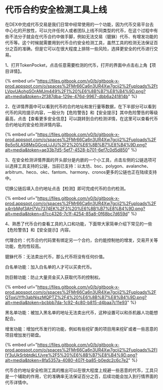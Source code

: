# 代币合约安全检测工具上线

在DEX中完成代币交易是我们日常中经常使用的一个功能，因为代币交易平台去中心化的开放性，可以允许任何人或者团队上线不同类型的代币，在这个过程中有些不法分子就会在代币合约中做手脚，例如无法交易（貔貅）代币、有增发功能的代币等。这个时候就需要用到代币合约安全检测工具，虽然工具的检测无法保证百分之百的准确，但是它可以在很大程度上排除一些风险，选择更安全的代币进行交易。

1、打开TokenPocket，点击任意需要检测的代币，打开的界面中点击右上角【项目详情】。

{% embed url="https://files.gitbook.com/v0/b/gitbook-x-prod.appspot.com/o/spaces%2FMr66Ca6n3UR4Xw7gcij2%2Fuploads%2FtLVpvUAohgSOrAMJm449%2F1%20%E6%8B%B7%E8%B4%9D.png?alt=media&token=2f387dba-129e-476d-9967-dbb6a241814b" %}

2、在详情界面中可以看到代币的合约地址和发行量等数据，在下半部分可以看到代币的风险提示内容，一般分为【危险警告】和【安全提示】其中危险警告的等级最高，点击【查看更多安全信息】可以跳转到合约检测详情，在这里可以查看代币合约地址的安全检测详情内容。

{% embed url="https://files.gitbook.com/v0/b/gitbook-x-prod.appspot.com/o/spaces%2FMr66Ca6n3UR4Xw7gcij2%2Fuploads%2F8p5o5LAS8MsGGcpLiJJU%2F2%20%E6%8B%B7%E8%B4%9D.png?alt=media&token=ae33b7d5-5ef7-4528-b701-6ef7c0d5d850" %}

3、在安全检测详情界面的开头部分是内嵌的一个小工具，点击左侧的公链选项可以选择工具支持的公链，当前已支持：以太坊、bsc、polygon、avalanche、arbitrum、heco、okc、fantom、harmony、cronos更多的公链也正在陆续支持中。

切换公链后填入合约地址点击【检测】即可完成代币的合约检测。

{% embed url="https://files.gitbook.com/v0/b/gitbook-x-prod.appspot.com/o/spaces%2FMr66Ca6n3UR4Xw7gcij2%2Fuploads%2Fx4rrbMgf3AH7Vo7374EK%2F3%20%E6%8B%B7%E8%B4%9D.png?alt=media&token=d7cc4326-7c1f-4254-85a8-0f68bc7d659d" %}

4、熟悉了代币合约查看工具的入口和功能，下面带大家简单介绍下常见的一些【危险警告】和【安全提示】内容。

代理合约：代币合约代码里有绑定另一个合约，合约能控制他的增发，交易开关等功能，危险性较高。

貔貅代币：无法卖出代币，那么代币将没有任何价值。

白名单功能：加入白名单的人才可以买卖代币。

防巨鲸功能：防止大量资金买入获取代币的控制权。

{% embed url="https://files.gitbook.com/v0/b/gitbook-x-prod.appspot.com/o/spaces%2FMr66Ca6n3UR4Xw7gcij2%2Fuploads%2FQToxUYfh3abNiszMQPTZ%2F4%20%E6%8B%B7%E8%B4%9D.png?alt=media&token=bcbbb7da-1c92-4c80-b815-d4baa7c11e93" %}

黑名单功能：被加入黑名单的地址无法卖出代币，这种设置可以和杀机器人功能想配合。

增发功能：增加代币发行的功能，例如有些挖矿类的项目用来挖矿或者一些恶意的项目增加发行砸盘。

{% embed url="https://files.gitbook.com/v0/b/gitbook-x-prod.appspot.com/o/spaces%2FMr66Ca6n3UR4Xw7gcij2%2Fuploads%2FllY3uUkSrbbtdkLfJvre%2F5%20%E6%8B%B7%E8%B4%9D.png?alt=media&token=8fa5357a-4080-407f-ba85-b0edc2c6c7e2" %}

代币合约地址安全检测工具的推出可以在很大程度上规避一些恶意的代币，工具只是一个辅助的作用，它的准确率无法保证百分之百，后续功能会加入到行情界面的代币详情中。
